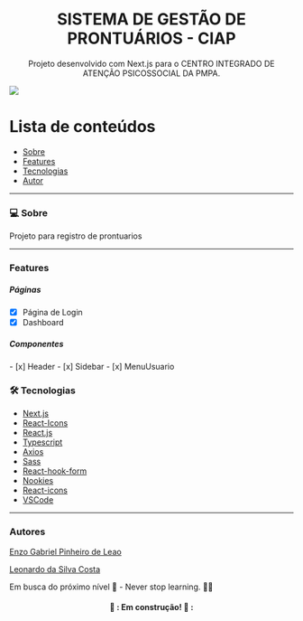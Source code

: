 <h1 align="center">SISTEMA DE GESTÃO DE PRONTUÁRIOS - CIAP</h1>
<p align="center">Projeto desenvolvido com Next.js para o CENTRO INTEGRADO DE ATENÇÃO PSICOSSOCIAL DA PMPA.</p>
<img src="https://img.shields.io/badge/NEXTJS-WORK-blue">

Lista de conteúdos
=================
<!--ts-->
   * [Sobre](#Sobre)
   * [Features](#features)
   * [Tecnologias](#tecnologias)
   * [Autor](#autor)
<!--te-->

---

### 💻 Sobre

Projeto para registro de prontuarios

---
### Features

<h5>Páginas</h5>

- [x] Página de Login
- [x] Dashboard
<h5>Componentes</h5>
- [x] Header
- [x] Sidebar
- [x] MenuUsuario

### 🛠 Tecnologias

- [Next.js](https://nextjs.org/)
- [React-Icons](https://react-icons.github.io/react-icons)
- [React.js](https://pt-br.reactjs.org/)
- [Typescript](https://www.typescriptlang.org/)
- [Axios](https://axios-http.com/)
- [Sass](https://sass-lang.com/)
- [React-hook-form](https://react-hook-form.com/)
- [Nookies](https://www.npmjs.com/package/nookies)
- [React-icons](https://react-icons.github.io/react-icons/)
- [VSCode](https://code.visualstudio.com/)

---

### Autores
[Enzo Gabriel Pinheiro de Leao](https://www.linkedin.com/in/enzo-le%C3%A3o-976270202/)

[Leonardo da Silva Costa](https://www.linkedin.com/in/enzo-le%C3%A3o-976270202/)

Em busca do próximo nível 🚀 - Never stop learning. 🧑‍🎓

<h4 align="center"> 
	👷 : Em construção! 👷 :
</h4>